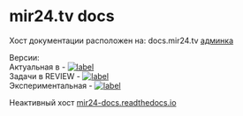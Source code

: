 # mir24.tv docs

Хост документации расположен на: docs.mir24.tv
[админка](https://docs.mir24.tv/projects/mir24-docs/)
  
Версии:  
Актуальная в - [![label](https://img.shields.io/static/v1.svg?label=docs&message=master&color=brightgreen)](https://docs.mir24.tv/docs/mir24-docs/ru/master/index.html)  
Задачи в REVIEW - [![label](https://img.shields.io/static/v1.svg?label=docs&message=IN-REVIEW&color=9cf)](https://docs.mir24.tv/docs/mir24-docs/ru/develop/)  
Экспериментальная - [![label](https://img.shields.io/static/v1.svg?label=docs&message=develop&color=blue)](https://docs.mir24.tv/docs/mir24-docs/ru/develop/)


Неактивный хост [mir24-docs.readthedocs.io](https://mir24-docs.readthedocs.io/ru/latest/)
